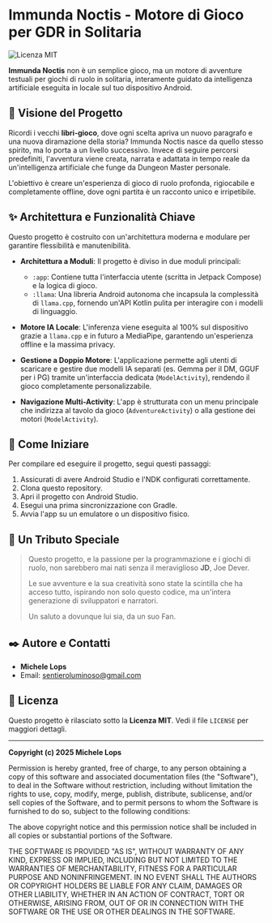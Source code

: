 # Immunda Noctis - Motore di Gioco per GDR in Solitaria

![Licenza MIT](https://img.shields.io/badge/License-MIT-blue.svg)

**Immunda Noctis** non è un semplice gioco, ma un motore di avventure testuali per giochi di ruolo in solitaria, interamente guidato da intelligenza artificiale eseguita in locale sul tuo dispositivo Android.

## 📜 Visione del Progetto

Ricordi i vecchi **libri-gioco**, dove ogni scelta apriva un nuovo paragrafo e una nuova diramazione della storia? Immunda Noctis nasce da quello stesso spirito, ma lo porta a un livello successivo. Invece di seguire percorsi predefiniti, l'avventura viene creata, narrata e adattata in tempo reale da un'intelligenza artificiale che funge da Dungeon Master personale.

L'obiettivo è creare un'esperienza di gioco di ruolo profonda, rigiocabile e completamente offline, dove ogni partita è un racconto unico e irripetibile.

## ✨ Architettura e Funzionalità Chiave

Questo progetto è costruito con un'architettura moderna e modulare per garantire flessibilità e manutenibilità.

* **Architettura a Moduli**: Il progetto è diviso in due moduli principali:
    * `:app`: Contiene tutta l'interfaccia utente (scritta in Jetpack Compose) e la logica di gioco.
    * `:llama`: Una libreria Android autonoma che incapsula la complessità di `llama.cpp`, fornendo un'API Kotlin pulita per interagire con i modelli di linguaggio.

* **Motore IA Locale**: L'inferenza viene eseguita al 100% sul dispositivo grazie a `llama.cpp` e in futuro a MediaPipe, garantendo un'esperienza offline e la massima privacy.

* **Gestione a Doppio Motore**: L'applicazione permette agli utenti di scaricare e gestire due modelli IA separati (es. Gemma per il DM, GGUF per i PG) tramite un'interfaccia dedicata (`ModelActivity`), rendendo il gioco completamente personalizzabile.

* **Navigazione Multi-Activity**: L'app è strutturata con un menu principale che indirizza al tavolo da gioco (`AdventureActivity`) o alla gestione dei motori (`ModelActivity`).

## 🚀 Come Iniziare

Per compilare ed eseguire il progetto, segui questi passaggi:

1.  Assicurati di avere Android Studio e l'NDK configurati correttamente.
2.  Clona questo repository.
3.  Apri il progetto con Android Studio.
4.  Esegui una prima sincronizzazione con Gradle.
5.  Avvia l'app su un emulatore o un dispositivo fisico.

## 🙏 Un Tributo Speciale

> Questo progetto, e la passione per la programmazione e i giochi di ruolo, non sarebbero mai nati senza il meraviglioso **JD**, Joe Dever.
>
> Le sue avventure e la sua creatività sono state la scintilla che ha acceso tutto, ispirando non solo questo codice, ma un'intera generazione di sviluppatori e narratori.
>
> Un saluto a dovunque lui sia, da un suo Fan.

## ✒️ Autore e Contatti

* **Michele Lops**
* Email: [sentieroluminoso@gmail.com](mailto:sentieroluminoso@gmail.com)

## 📄 Licenza

Questo progetto è rilasciato sotto la **Licenza MIT**. Vedi il file `LICENSE` per maggiori dettagli.

---
**Copyright (c) 2025 Michele Lops**

Permission is hereby granted, free of charge, to any person obtaining a copy
of this software and associated documentation files (the "Software"), to deal
in the Software without restriction, including without limitation the rights
to use, copy, modify, merge, publish, distribute, sublicense, and/or sell
copies of the Software, and to permit persons to whom the Software is
furnished to do so, subject to the following conditions:

The above copyright notice and this permission notice shall be included in all
copies or substantial portions of the Software.

THE SOFTWARE IS PROVIDED "AS IS", WITHOUT WARRANTY OF ANY KIND, EXPRESS OR
IMPLIED, INCLUDING BUT NOT LIMITED TO THE WARRANTIES OF MERCHANTABILITY,
FITNESS FOR A PARTICULAR PURPOSE AND NONINFRINGEMENT. IN NO EVENT SHALL THE
AUTHORS OR COPYRIGHT HOLDERS BE LIABLE FOR ANY CLAIM, DAMAGES OR OTHER
LIABILITY, WHETHER IN AN ACTION OF CONTRACT, TORT OR OTHERWISE, ARISING FROM,
OUT OF OR IN CONNECTION WITH THE SOFTWARE OR THE USE OR OTHER DEALINGS IN THE
SOFTWARE.
